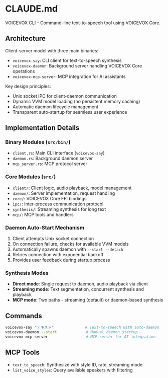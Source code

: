 # CLAUDE.md

VOICEVOX CLI - Command-line text-to-speech tool using VOICEVOX Core.

## Architecture

Client-server model with three main binaries:
- `voicevox-say`: CLI client for text-to-speech synthesis
- `voicevox-daemon`: Background server handling VOICEVOX Core operations
- `voicevox-mcp-server`: MCP integration for AI assistants

Key design principles:
- Unix socket IPC for client-daemon communication
- Dynamic VVM model loading (no persistent memory caching)
- Automatic daemon lifecycle management
- Transparent auto-startup for seamless user experience

## Implementation Details

### Binary Modules (`src/bin/`)
- `client.rs`: Main CLI interface (`voicevox-say`)
- `daemon.rs`: Background daemon server
- `mcp_server.rs`: MCP protocol server

### Core Modules (`src/`)
- `client/`: Client logic, audio playback, model management
- `daemon/`: Server implementation, request handling
- `core/`: VOICEVOX Core FFI bindings
- `ipc/`: Inter-process communication protocol
- `synthesis/`: Streaming synthesis for long text
- `mcp/`: MCP tools and handlers

### Daemon Auto-Start Mechanism
1. Client attempts Unix socket connection
2. On connection failure, checks for available VVM models
3. Automatically spawns daemon with `--start --detach`
4. Retries connection with exponential backoff
5. Provides user feedback during startup process

### Synthesis Modes
- **Direct mode**: Single request to daemon, audio playback via client
- **Streaming mode**: Text segmentation, concurrent synthesis and playback
- **MCP mode**: Two paths - streaming (default) or daemon-based synthesis

## Commands

```bash
voicevox-say "テキスト"              # Text-to-speech with auto-daemon
voicevox-daemon --start             # Manual daemon startup
voicevox-mcp-server                 # MCP server for AI integration
```

## MCP Tools

- `text_to_speech`: Synthesize with style ID, rate, streaming mode
- `list_voice_styles`: Query available speakers with filtering